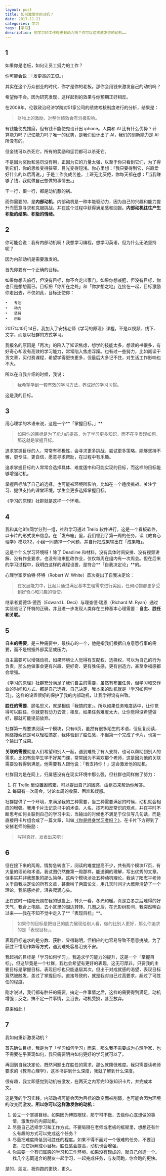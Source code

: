```yaml
---
layout: post
title: 如何激发你的动机？
date: 2017-11-21
categories: 学习
tags: [学习]
description: 想学习和工作得更有动力吗？你可以这样激发你的动机……
---
```


## 1

如果你是老板，如何让员工努力的工作？

你可能会说：「发更高的工资。」

其实在这个万众创业的时代，你才是你的老板。那你会用钱来激发自己的动机吗？

希望你不会。因为研究发现，这样起到的效果与你预期正好相反。

在2009年，伦敦政治经济学院对51家公司的绩效考核制度进行的分析，结果是：

> 财物上的激励，对整体绩效会有消极影响。

有钱能使鬼推磨，但有钱不能使鬼设计出 iphone。人类和 AI 比有什么优势？计算能力吗？记忆能力吗？唯一的优势，是我们设计出了 AI，我们的创新能力是 AI 所没有的。

但金钱可以杀死它，所有的奖励和惩罚都可以杀死它。

不是因为奖励和惩罚没有用，正因为它的力量太强，以至于你只看到它们，为了得到它们，你的思维变得狭窄，目光变得短浅。你心里想：「我只要得到它，兴趣爱好什么的以后再说。」于是工作变成苦差，上班无比厌倦，你每天都在想：「当我赚够了钱，我就做自己想做的事情去。」

干一行，恨一行，都是动机惹的祸。

而你需要的，是**内部动机**。内部动机是一种本能驱动力，因为自己的兴趣和能力提升而愿意寻求和克服挑战，并在这个过程中获得满足感和回报。**内部动机往往产生积极的结果、积极的情绪。**

## 2

你可能会说：我有内部动机啊！我想学习编程，想学习英语，但为什么无法坚持呢？

因为内部动机是需要激发的。

首先你要有一个正确的目标。

如果你想去旅行，但没有目标，你不会走出家门。如果你想减肥，但没有目标，你也只是想想而已。目标把「你所在之处」和「你梦想之地」连接在一起，目标激励你走出去，不仅如此，目标还使你：

	•	专注
	•	动力
	•	坚持
	•	创新

2017年10月14日，我加入了安猪老师《学习的原理》课程，不是以视频、线下、文字，而是以社群的方式学习。

我报名的原因是「再次」的陷入了知识焦虑，想学的技能太多，想读的书很多，有好奇心却没有高效的学习能力，常常陷入焦虑浮躁。也有过一些努力，比如阅读干货文章，买付费课程，希望学得更快更多，但最后大多记不住，对生活工作影响也不大。

所以在自我介绍的时候，我说：

> 我希望学到一套有效的学习方法，养成好的学习习惯。

这是我的目标。

## 3

用心理学的术语来说，这是一个**「掌握目标。」**

> 如果你的目标是为了能力的提高，为了学习更多知识，而不在乎表现如何，那这就是掌握目标。

追求掌握目标的人，常常有积极性，会寻求更多挑战、尝试更多策略，能够坚持不懈，更专注，更自信，愿意寻求帮助，在过程中有乐趣。

追求掌握目标的人常常会选择具体、难度适中和可能实现的目标，而这样的目标能够增强动机。

掌握目标除了自己的选择，也可能被环境所影响，比如在一个适度挑战、关注学习、提供支持的课堂环境，学生会更多选择掌握目标。

《学习的原理》社群就是这样一个环境。

## 4

我和其他8位同学分到一组，社群学习通过 Trello 软件进行，这是一个看板软件，以卡片的形式发布信息。在「发布箱」里，我们领到了第一周的任务，读《教育心理学》模块32，小组一同选择一个问题，并自行把成果输出在「成果箱」。

这是个什么学习环境呀！除了 Deadline 和材料，没有具体时间安排、没有视频讲解、没有作业要求，也没有谁来批改作业，仅仅每周在组内有一次周会。但在后来的学习过程中，我明白这样的课程设置，是符合**「自我决定论」**的。

心理学家罗伯特·怀特（Robert W. White）首次提出了自我决定论：

> 在发展能力中，比起只通过满足基本生理需求进行奖励，任何动物都更多受到好奇心和兴趣的驱使。

继承者爱德华·德西（Edward L. Deci）与理查德·瑞恩（Richard M. Ryan）通过实验验证了怀特的正确，并且进一步发现人类存在三种基本心理需要：**自主、胜任和关联。**

## 5

**自主的需要**，是三种需要中，最核心的一个，他是指我们根据自身意愿行事的需要，而不是根据外部奖惩或压力。

自主需要可以增强动机，如果环境让人觉得有支配权，选择权，可以为自己的行为负责，那么他做事会更有兴趣、更好奇、更有胜任感，更有创造力，甚至幸福感都会增强。

《学习的原理》社群充分满足了我们自主的需要，虽然有布置任务，但学习和交作业的时间和方式，都是自己选择、自己决定，我本来的动机就是「学习如何学习」，这样的设置很好的保护了我的内部动机，让我学得饶有兴致。

**胜任的需要**，顾名思义，就是相信「我搞的定」。所以如果任务难度适中，让你觉得可以胜任，你就更有动力去做；相反，如果任务难度太大，让你觉得没希望做好，那就可能提前放弃。

社群第一周要求阅读一个模块，只有6页，虽然有很多陌生的术语，但反复阅读，网络搜索还是可以轻松搞定，我体验到了胜任感，不但第一个完成了卡片，也第一个输出了成果。

**关联的需要**就是人们希望和别人一起，遇到难处了有人支持，也可以帮助到别人的需求。比如有些学生学不好某门课，常常因为不喜欢那个老师，这是因为他的关联需要没有得到满足。他需要有人跟他说：「我支持你！」这会激发他的动机。

社群因为是在网上，归属感没有在现实环境中那么强，但社群也同样做了努力：

1. 在 Trello 里设置困惑箱，可以提出自己的困惑，由组员来帮助你解答。
2. 每周有一次周会，讨论本周的收获、困难和疑惑。

社群提供了一个环境，来满足我的三种需要，当三种需要满足的时候，动机就会相应的增强。我用卡片法记录书中的术语、人名、技巧和反常识的观点，并在平时不断思考如何关联到自己的学习中去，当输出的时候也不满足于仅仅写几句话，而是直接用卡片组合成了一篇文章，叫做[《你是终身学习者吗？》](http://www.jianshu.com/p/19475fb002fa)，在卡片下方得到了安猪老师的鼓励：

> 写得真好，发表出来吧！

## 6

但在接下来的两周，情势急转直下，阅读的难度提高不少，共有两个模块17页，有大量的理论和术语。我试图仍然像第一周那样，能透彻的理解，写出优秀的文章。但事实并非我想象的那么简单。这两个模块涉及五种动机理论，我读了阳志平老师关于自我决定论的所有文章，甚至啃了两篇论文，用几天时间才大概弄清楚了一个理论，我倍感挫折，沮丧爬满心头。

正在这时一缕阳光照在我的键盘上，转头一看，冬光和暖。真是立冬之后难得的好天气，我合上电脑，去小区里的湖边转转。几圈之后，在光影树影间，我突然明白过来——我在不知不觉中走入了**「表现目标」**。

> 如果你的目标是把自己的能力展现给别人看，做的比别人更好，那么你追求的是「表现目标」。

表现目标追求的是分数、获胜、显得聪明，但相应的也容易导致不愿意挑战，为了获胜不惜用作弊等方式，遇到难处容易沮丧不安。

我起初的目标是「学习如何学习」，我追求学习能力的提升，这是一个「掌握目标」，但这毕竟是一个社群，我也会希望有更好的表现，这无可厚非，只要我的主要目标是掌握目标，表现目标也只能退居其次。但出于对成就感的渴望，表现目标竟然被触发，盖过了掌握目标。直接导致的，就是我对自己过高要求，超过了可胜任的程度。

刚才说过，我们都有胜任的需要。搞定一件事情之后，这样的需要得到满足，动机增强；反之，搞不定一件事情，会沮丧，动机受损，甚至放弃。

原来如此！

## 7

我如何重新激发动机？

首先确认目标，我是为了「学习如何学习」而来，那么我不需要成为心理学家，也不需要在乎表现如何，我只需要明白如何更好的学习就可以了。

再回到自我决定论，既然问题出在胜任的需求，那么就降低难度。我只需要读老师要求的《教育心理学》，这本书讲到什么深度，我就了解到什么深度。

很有趣，我立即感觉到动机被激发，在两天之内写完10张知识卡片，并完成本文。

这是我的学习实践，内部动机可能会因为目标的改变而被削弱，也可能会因为环境的改变而激发。**所以你可以这样激发你的动机：**

1. 设立一个掌握目标。如果因为博取眼球，那宁可不做，去做你心底想做的事情，激发你的内部动机。
2. 尽量自己选择学习和工作方式。不要局限在老师或老板的框架里，想想还有什么有趣的方式可以完成这个任务？
3. 尽量把难度降低到可胜任的程度。如果不得不面对一个很难的任务，不要沮丧，把它拆解成小目标，胜任感会提高，动机也会增强。
4. 你需要一个有归属感的学习和工作环境。如果没有现成的，就自己创造一个。找几个志同道合的朋友一起学习，一起完成任务，与友同跑，你会跑的更快。

是的，朋友，祝你跑的更快，更久。